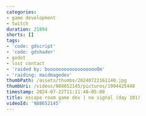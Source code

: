 ```yaml
---
categories:
- game development
- twitch
duration: 21894
shorts: []
tags:
- 'code: gdscript'
- 'code: gdshader'
- godot
- lost contact
- 'raided by: booooooooooooooooooOm'
- 'raiding: maidmagedev'
thumbPath: /assets/thumbs/20240722161140.jpg
thumbUri: /videos/988652145/pictures/1904425448
timestamp: 2024-07-22T11:11:40-05:00
title: escape room game dev | no signal (day 101)
videoId: '988652145'
---
```

